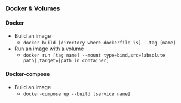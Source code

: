 ### Docker & Volumes

#### Docker
- Build an image
  - `docker build [directory where dockerfile is] --tag [name]`
- Run an image with a volume
  - `docker run [tag name] --mount type=bind,src=[absolute path],target=[path in container]`

#### Docker-compose
- Build an image
  - `docker-compose up --build [service name]`
